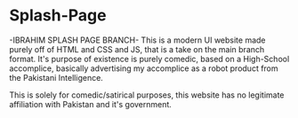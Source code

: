 # Splash-Page
-IBRAHIM SPLASH PAGE BRANCH-
    This is a modern UI website made purely off of HTML and CSS and JS, that is a take on the main branch format.
    It's purpose of existence is purely comedic, based on a High-School accomplice, basically advertising my accomplice
    as a robot product from the Pakistani Intelligence.

This is solely for comedic/satirical purposes, this website has no legitimate affiliation with Pakistan and it's government. 
